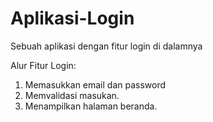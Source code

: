# Aplikasi-Login
Sebuah aplikasi dengan fitur login di dalamnya

Alur Fitur Login:
1. Memasukkan email dan password
2. Memvalidasi masukan.
3. Menampilkan halaman beranda.
